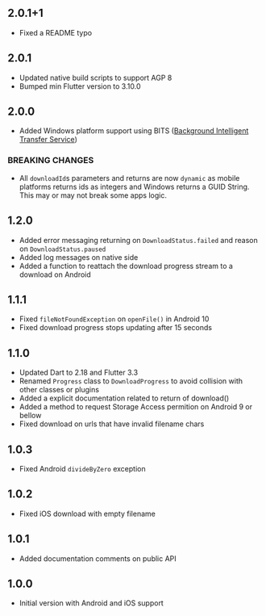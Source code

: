 ## 2.0.1+1

* Fixed a README typo

## 2.0.1

* Updated native build scripts to support AGP 8
* Bumped min Flutter version to 3.10.0

## 2.0.0

* Added Windows platform support using BITS ([Background Intelligent Transfer Service](https://learn.microsoft.com/en-us/windows/win32/bits/background-intelligent-transfer-service-portal))

### BREAKING CHANGES
* All `downloadId`s parameters and returns are now `dynamic` as mobile platforms returns ids as integers and Windows returns a GUID String. This may or may not break some apps logic.

## 1.2.0

* Added error messaging returning on `DownloadStatus.failed` and reason on `DownloadStatus.paused`
* Added log messages on native side
* Added a function to reattach the download progress stream to a download on Android

## 1.1.1

* Fixed `fileNotFoundException` on `openFile()` in Android 10
* Fixed download progress stops updating after 15 seconds

## 1.1.0

* Updated Dart to 2.18 and Flutter 3.3
* Renamed `Progress` class to `DownloadProgress` to avoid collision with other classes or plugins
* Added a explicit documentation related to return of download()
* Added a method to request Storage Access permition on Android 9 or bellow
* Fixed download on urls that have invalid filename chars

## 1.0.3

* Fixed Android `divideByZero` exception

## 1.0.2

* Fixed iOS download with empty filename

## 1.0.1

* Added documentation comments on public API

## 1.0.0

* Initial version with Android and iOS support
